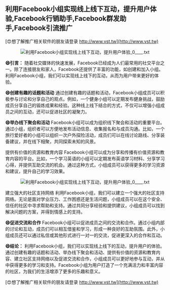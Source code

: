 ## **利用Facebook小组实现线上线下互动，提升用户体验,Facebook行销助手,Facebook群发助手,Facebook引流推广**

[😍想了解推广相关软件的朋友请登录 http://www.vst.tw](http://www.vst.tw)

 <center><img src="https://vst.tw/MP4/tuiguang/png/2.png" alt="利用Facebook小组实现线上线下互动，提升用户体验_0____.txt"></center>

**😄引言：**
随着社交媒体的快速发展，Facebook已经成为人们最常用的社交平台之一。除了连接朋友和家人，Facebook还提供了丰富的功能，如创建和加入小组。利用Facebook小组，我们可以实现线上线下的互动，从而为用户带来更好的体验。

**😄创建有趣的话题和活动**
通过创建有趣的话题和活动，Facebook小组成员可以积极参与讨论和分享自己的观点。例如，一个健身小组可以定期发布健身挑战，鼓励成员分享自己的锻炼成果和经验。这种线上线下结合的方式，不仅可以增强小组成员之间的互动，还可以促进社区的凝聚力。

**😄举办线下聚会和活动**
Facebook小组可以成为组织线下聚会和活动的重要平台。通过小组，组织者可以方便地发布活动信息、收集报名和与成员沟通。比如，一个旅行爱好者的小组可以组织一次户外探险活动，成员们可以在线讨论路线、分享装备建议，并在线下相聚，共同探索未知的风景。

提供有价值的资源和教育内容
Facebook小组可以成为分享和传播有价值资源和教育内容的平台。比如，一个学习英语的小组可以定期发布英语学习材料、分享学习心得，并提供互助交流的机会。通过这种方式，小组成员可以获得更多的学习资源和建议，提升自己的学习效果。

 <center><img src="https://vst.tw/MP4/tuiguang/png/2.png" alt="利用Facebook小组实现线上线下互动，提升用户体验_0____.txt"></center>

建立强大的社区支持网络
利用Facebook小组，我们可以建立一个强大的社区支持网络。无论是面对学业压力、工作困惑还是生活问题，小组成员可以在这个安全、信任的社区中寻求帮助和支持。通过共同分享经验和提供建议，小组成员可以找到解决问题的方案，并得到情感上的支持。

**😄促进交流和合作**
Facebook小组可以促进成员之间的交流和合作。通过小组内部的讨论和互动，成员们可以相互借鉴和学习，形成一种良好的互助氛围。此外，小组成员还可以通过私信或其他形式进行一对一的交流，促进更深入的合作和互动。

**😄结论：**
利用Facebook小组，我们可以实现线上线下的互动，提升用户的体验。通过创建有趣的话题和活动、举办线下聚会和活动、提供有价值的资源和教育内容、建立社区支持网络以及促进交流和合作，小组成员可以更好地参与互动，并从中获得更多的学习和支持。Facebook小组为用户打造了一个充满活力和丰富内容的社区，为我们的生活增添了更多的乐趣和意义。

[😍想了解推广相关软件的朋友请登录 http://www.vst.tw](http://www.vst.tw)



